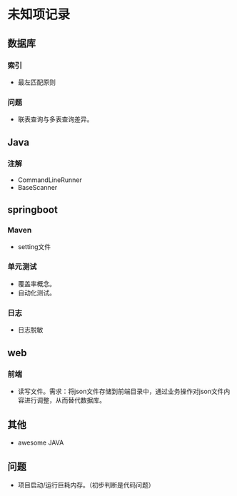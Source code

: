# 未知项记录

## 数据库

### 索引

- 最左匹配原则

### 问题

- 联表查询与多表查询差异。

## Java

### 注解



- CommandLineRunner
- BaseScanner

## springboot

### Maven

- setting文件

### 单元测试

- 覆盖率概念。
- 自动化测试。

### 日志

- 日志脱敏

## web

### 前端

- 读写文件。需求：将json文件存储到前端目录中，通过业务操作对json文件内容进行调整，从而替代数据库。

## 其他

- awesome JAVA	

## 问题

- 项目启动/运行巨耗内存。（初步判断是代码问题）


